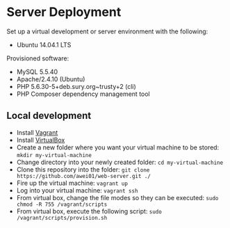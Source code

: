 # Server Deployment #

Set up a virtual development or server environment with the following:
* Ubuntu 14.04.1 LTS

Provisioned software:
* MySQL 5.5.40
* Apache/2.4.10 (Ubuntu)
* PHP 5.6.30-5+deb.sury.org~trusty+2 (cli)
* PHP Composer dependency management tool


## Local development ##
* Install [Vagrant](http://www.vagrantup.com)
* Install [VirtualBox](https://www.virtualbox.org/)
* Create a new folder where you want your virtual machine to be stored: `mkdir my-virtual-machine`
* Change directory into your newly created folder: `cd my-virtual-machine`
* Clone this repository into the folder: `git clone https://github.com/awei01/web-server.git ./`
* Fire up the virtual machine: `vagrant up`
* Log into your virtual machine: `vagrant ssh`
* From virtual box, change the file modes so they can be executed: `sudo chmod -R 755 /vagrant/scripts`
* From virtual box, execute the following script: `sudo /vagrant/scripts/provision.sh`
